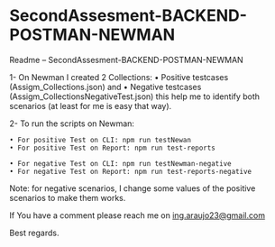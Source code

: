 # SecondAssesment-BACKEND-POSTMAN-NEWMAN

Readme – SecondAssesment-BACKEND-POSTMAN-NEWMAN

1- On Newman I created 2 Collections:
    • Positive testcases (Assigm_Collections.json) and 
    • Negative testcases (Assigm_CollectionsNegativeTest.json) this help me to identify both scenarios (at least for me is easy that way).

2- To run the scripts on Newman:

    • For positive Test on CLI: npm run testNewan
    • For positive Test on Report: npm run test-reports

    • For negative Test on CLI: npm run testNewman-negative
    • For negative Test on Report: npm run test-reports-negative

Note: for negative scenarios, I change some values of the positive scenarios to make them works.

If You have a comment please reach me on ing.araujo23@gmail.com

Best regards.
